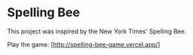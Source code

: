 # Spelling Bee

This project was inspired by the New York Times' Spelling Bee.

Play the game: [http://spelling-bee-game.vercel.app/]